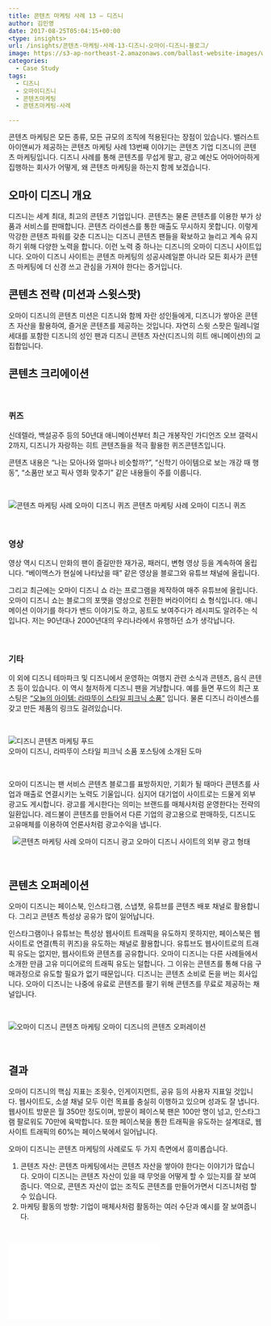 ```yaml
---
title: 콘텐츠 마케팅 사례 13 – 디즈니
author: 김민영
date: 2017-08-25T05:04:15+00:00
<type: insights>
url: /insights/콘텐츠-마케팅-사례-13-디즈니-오마이-디즈니-블로그/
image: https://s3-ap-northeast-2.amazonaws.com/ballast-website-images/wp-content/uploads/2017/08/15105853/oh-my-disney.png
categories:
  - Case Study
tags:
  - 디즈니
  - 오마이디즈니
  - 콘텐츠마케팅
  - 콘텐츠마케팅-사례

---
```

콘텐츠 마케팅은 모든 종류, 모든 규모의 조직에 적용된다는 장점이 있습니다. 밸러스트아이앤씨가 제공하는 콘텐츠 마케팅 사례 13번째 이야기는 콘텐츠 기업 디즈니의 콘텐츠 마케팅입니다. 디즈니 사례를 통해 콘텐츠를 무섭게 팔고, 광고 예산도 어마어마하게 집행하는 회사가 어떻게, 왜 콘텐츠 마케팅을 하는지 함께 보겠습니다.
&nbsp;
## 오마이 디즈니 개요

디즈니는 세계 최대, 최고의 콘텐츠 기업입니다. 콘텐츠는 물론 콘텐츠를 이용한 부가 상품과 서비스를 판매합니다. 콘텐츠 라이센스를 통한 매출도 무시하지 못합니다. 이렇게 막강한 콘텐츠 파워를 갖춘 디즈니는 디즈니 콘텐츠 팬들을 확보하고 늘리고 계속 유지하기 위해 다양한 노력을 합니다. 이런 노력 중 하나는 디즈니의 오마이 디즈니 사이트입니다. 오마이 디즈니 사이트는 콘텐츠 마케팅의 성공사례일뿐 아니라 모든 회사가 콘텐츠 마케팅에 더 신경 쓰고 관심을 가져야 한다는 증거입니다.
&nbsp;

## 콘텐츠 전략 (미션과 스윗스팟)

오마이 디즈니의 콘텐츠 미션은 디즈니와 함께 자란 성인들에게, 디즈니가 쌓아온 콘텐츠 자산을 활용하여, 즐거운 콘텐츠를 제공하는 것입니다. 자연히 스윗 스팟은 밀레니얼 세대를 포함한 디즈니의 성인 팬과 디즈니 콘텐츠 자산(디즈니의 히트 애니메이션)의 교집합입니다.
&nbsp;

## 콘텐츠 크리에이션
&nbsp;

### 퀴즈

신데렐라, 백설공주 등의 50년대 애니메이션부터 최근 개봉작인 가디언즈 오브 갤럭시 2까지, 디즈니가 자랑하는 히트 콘텐츠들을 적극 활용한 퀴즈콘텐츠입니다.
  
콘텐츠 내용은 &#8220;나는 모아나와 얼마나 비슷할까?&#8221;, &#8220;신학기 아이템으로 보는 개강 때 행동&#8221;, &#8220;소품만 보고 픽사 영화 맞추기&#8221; 같은 내용들이 주를 이룹니다.

&nbsp;

![콘텐츠 마케팅 사례 오마이 디즈니 퀴즈](https://s3-ap-northeast-2.amazonaws.com/ballast-website-images/wp-content/uploads/2017/08/15105926/%EC%BD%98%ED%85%90%EC%B8%A0-%EB%A7%88%EC%BC%80%ED%8C%85-%EC%82%AC%EB%A1%80-%EC%98%A4%EB%A7%88%EC%9D%B4-%EB%94%94%EC%A6%88%EB%8B%88-%ED%80%B4%EC%A6%88.png)
콘텐츠 마케팅 사례 오마이 디즈니 퀴즈

&nbsp;

### 영상

영상 역시 디즈니 만화의 팬이 즐길만한 재가공, 패러디, 변형 영상 등을 계속하여 올립니다. &#8220;베이맥스가 현실에 나타났을 때&#8221; 같은 영상을 블로그와 유튜브 채널에 올립니다.


그리고 최근에는 오마이 디즈니 쇼 라는 프로그램을 제작하여 매주 유튜브에 올립니다. 오마이 디즈니 쇼는 블로그의 포맷을 영상으로 전환한 버라이어티 쇼 형식입니다. 애니메이션 이야기를 하다가 밴드 이야기도 하고, 꽁트도 보여주다가 레시피도 알려주는 식입니다. 저는 90년대나 2000년대의 우리나라에서 유행하던 쇼가 생각납니다.

&nbsp;

### 기타

이 외에 디즈니 테마파크 및 디즈니에서 운영하는 여행지 관련 소식과 콘텐츠, 음식 콘텐츠 등이 있습니다. 이 역시 철저하게 디즈니 팬을 겨냥합니다. 예를 들면 푸드의 최근 포스팅은 [&#8220;오늘의 아이템: 라따뚜이 스타일 피크닉 소품&#8221;][1] 입니다. 물론 디즈니 라이센스를 갖고 만든 제품의 링크도 걸려있습니다.

&nbsp;

![디즈니 콘텐츠 마케팅 푸드](https://s3-ap-northeast-2.amazonaws.com/ballast-website-images/wp-content/uploads/2017/08/15105925/Delio-Cutting-Board-2-2.jpg)
<br>
오마이 디즈니, 라따뚜이 스타일 피크닉 소품 포스팅에 소개된 도마

&nbsp;

오마이 디즈니는 팬 서비스 콘텐츠 블로그를 표방하지만, 기회가 될 때마다 콘텐츠를 사업과 매출로 연결시키는 노력도 기울입니다. 심지어 대기업이 사이트로는 드물게 외부 광고도 게시합니다. 광고를 게시한다는 의미는 브랜드를 매체사처럼 운영한다는 전략의 일환입니다. 레드불이 콘텐츠를 만들어서 다른 기업의 광고용으로 판매하듯, 디즈니도 고유매체를 이용하여 언론사처럼 광고수익을 냅니다.

&nbsp;
![콘텐츠 마케팅 사례 오마이 디즈니 광고](https://s3-ap-northeast-2.amazonaws.com/ballast-website-images/wp-content/uploads/2017/08/15105924/%EC%98%A4%EB%A7%88%EC%9D%B4-%EB%94%94%EC%A6%88%EB%8B%88-%EC%82%AC%EC%9D%B4%ED%8A%B8-%EA%B4%91%EA%B3%A0.png)
오마이 디즈니 사이트의 외부 광고 형태

&nbsp;
## 콘텐츠 오퍼레이션

오마이 디즈니는 페이스북, 인스타그램, 스냅챗, 유튜브를 콘텐츠 배포 채널로 활용합니다. 그리고 콘텐츠 특성상 공유가 많이 일어납니다.

인스타그램이나 유튜브는 특성상 웹사이트 트래픽을 유도하지 못하지만, 페이스북은 웹사이트로 연결(특히 퀴즈)을 유도하는 채널로 활용합니다. 유튜브도 웹사이트로의 트래픽 유도는 없지만, 웹사이트와 콘텐츠를 공유합니다. 오마이 디즈니는 다른 사례들에서 소개한 만큼 고유 미디어로의 트래픽 유도는 덜합니다. 그 이유는 콘텐츠를 통해 다음 구매과정으로 유도할 필요가 없기 때문입니다. 디즈니는 콘텐츠 소비로 돈을 버는 회사입니다. 오마이 디즈니는 나중에 유료로 콘텐츠를 팔기 위해 콘텐츠를 무료로 제공하는 채널입니다.

&nbsp;

![오마이 디즈니 콘텐츠 마케팅](https://s3-ap-northeast-2.amazonaws.com/ballast-website-images/wp-content/uploads/2017/08/15105923/case13-ohmydisney.001.png)
오마이 디즈니의 콘텐츠 오퍼레이션

&nbsp;

## 결과

오마이 디즈니의 핵심 지표는 조횟수, 인게이지먼트, 공유 등의 사용자 지표일 것입니다. 웹사이트도, 소셜 채널 모두 이런 목표를 충실히 이행하고 있으며 성과도 잘 냅니다. 웹사이트 방문은 월 350만 정도이며, 방문이 페이스북 팬은 100만 명이 넘고, 인스타그램 팔로워도 70만에 육박합니다. 또한 페이스북을 통한 트래픽을 유도하는 설계대로, 웹사이트 트래픽의 60%는 페이스북에서 일어납니다.

오마이 디즈니는 콘텐츠 마케팅의 사례로도 두 가지 측면에서 흥미롭습니다.

  1. 콘텐츠 자산: 콘텐츠 마케팅에서는 콘텐츠 자산을 쌓아야 한다는 이야기가 많습니다. 오마이 디즈니는 콘텐츠 자산이 있을 때 무엇을 어떻게 할 수 있는지를 잘 보여줍니다. 역으로, 콘텐츠 자산이 없는 조직도 콘텐츠를 만들어가면서 디즈니처럼 할 수 있습니다.
  2. 마케팅 활동의 방향: 기업이 매체사처럼 활동하는 여러 수단과 예시를 잘 보여줍니다.


&nbsp;

![콘텐츠 마케팅 사례 13 &#8211; 디즈니 pdf 슬라이드로 보기](/files/case13-ohmydisney.pdf)


 [1]: https://ohmy.disney.com/food/2017/08/15/item-of-the-day-everything-you-need-for-a-ratatouille-inspired-picnic/
